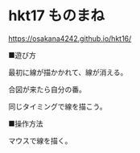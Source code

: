 # hkt17 ものまね

https://osakana4242.github.io/hkt16/

■遊び方

最初に線が描かかれて、線が消える。

合図が来たら自分の番。

同じタイミングで線を描こう。

■操作方法

マウスで線を描く。
